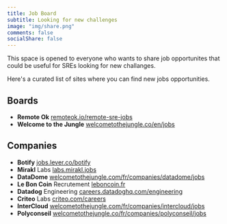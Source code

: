 ```yaml
---
title: Job Board
subtitle: Looking for new challenges
image: "img/share.png"
comments: false
socialShare: false
---
```

This space is opened to everyone who wants to share job opportunites that could
be useful for SREs looking for new challanges.

Here's a curated list of sites where you can find new jobs opportunities.

## Boards

* **Remote Ok**
  [remoteok.io/remote-sre-jobs](https://remoteok.io/remote-sre-jobs)
* **Welcome to the Jungle**
  [welcometothejungle.co/en/jobs](https://www.welcometothejungle.co/en/jobs?query=sre&refinementList%5Blanguage%5D=)

## Companies

* **Botify**
  [jobs.lever.co/botify](https://jobs.lever.co/botify/1cba7099-c0e1-4866-9c87-1a863b415852?lever-origin=applied&lever-source%5B%5D=Job%20Board)
* **Mirakl** Labs
  [labs.mirakl.jobs](https://labs.mirakl.jobs/emplois)
* **DataDome**
  [welcometothejungle.com/fr/companies/datadome/jobs](https://www.welcometothejungle.com/fr/companies/datadome/jobs)
* **Le Bon Coin** Recrutement
  [leboncoin.fr](https://www.leboncoin.fr/boutique/11532/postulez_aux_offres_d_emploi_leboncoin.htm/)
* **Datadog** Engineering
  [careers.datadoghq.com/engineering](https://careers.datadoghq.com/engineering/)
* **Criteo** Labs
  [criteo.com/careers](https://careers.criteo.com/search-results?keywords=sre)
* **InterCloud**
  [welcometothejungle.com/fr/companies/intercloud/jobs](https://www.welcometothejungle.com/fr/companies/intercloud/jobs)
* **Polyconseil**
  [welcometothejungle.co/fr/companies/polyconseil/jobs](https://www.welcometothejungle.com/fr/companies/polyconseil/jobs)
